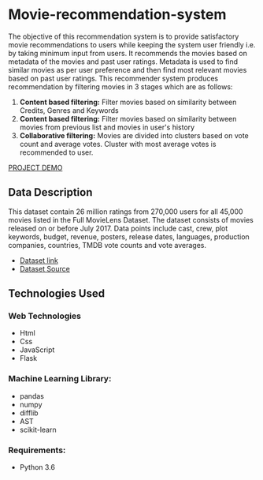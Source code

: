 # Movie-recommendation-system
The objective of this recommendation system is to provide satisfactory movie recommendations to users while keeping the system user friendly i.e. by taking minimum input from users. It recommends the movies based on metadata of the movies and past user ratings. Metadata is used to find similar movies as per user preference and then find most relevant movies based on past user ratings.
This recommender system produces recommendation by filtering movies in 3 stages which are as follows:
1. **Content based filtering:**
Filter movies based on similarity between Credits, Genres and Keywords
2. **Content based filtering:**
Filter movies based on similarity between movies from previous list and movies in user's history
3. **Collaborative filtering:**
Movies are divided into clusters based on vote count and average votes. Cluster with most average votes is recommended to user.

[PROJECT DEMO](https://drive.google.com/open?id=11dWNb-_jrrfIK-4PYpKLuv4diaB-LkQK)

## Data Description

This dataset contain 26 million ratings from 270,000 users for all 45,000 movies listed in the Full MovieLens Dataset. The dataset consists of movies released on or before July 2017. Data points include cast, crew, plot keywords, budget, revenue, posters, release dates, languages, production companies, countries, TMDB vote counts and vote averages.
* [Dataset link](https://drive.google.com/open?id=1bZhqdGm27sEcRo4cY15Chk65Oj5ROWRk)
* [Dataset Source](https://grouplens.org/datasets/movielens/)

## Technologies Used

### Web Technologies
* Html
* Css
* JavaScript
* Flask

### Machine Learning Library:
* pandas
* numpy
* difflib
* AST
* scikit-learn

### Requirements:
* Python 3.6
